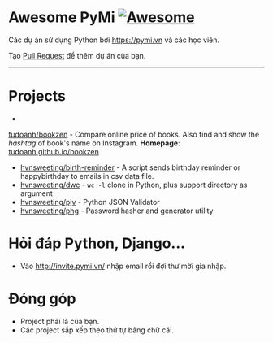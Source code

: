 # Awesome PyMi [![Awesome](https://cdn.rawgit.com/sindresorhus/awesome/d7305f38d29fed78fa85652e3a63e154dd8e8829/media/badge.svg)](https://github.com/sindresorhus/awesome)

Các dự án sử dụng Python bởi https://pymi.vn và các học viên.

Tạo [Pull Request](https://github.com/pymivn/awesome/pulls) để thêm dự án của bạn.

- - -

# Projects

*  
[tudoanh/bookzen](https://github.com/tudoanh/bookzen) - Compare online price of books. Also find and show the _hashtag_ of book's name on Instagram. **Homepage**: [tudoanh.github.io/bookzen](https://tudoanh.github.io/bookzen)
* [hvnsweeting/birth-reminder](https://github.com/hvnsweeting/birth-reminder) - A script sends birthday reminder or happybirthday to emails in csv data file.
* [hvnsweeting/dwc](https://github.com/hvnsweeting/dwc) - `wc -l` clone in Python, plus support directory as argument
* [hvnsweeting/pjv](https://github.com/hvnsweeting/pjv) - Python JSON Validator
* [hvnsweeting/phg](https://github.com/hvnsweeting/phg) - Password hasher and generator utility

# Hỏi đáp Python, Django...

- Vào http://invite.pymi.vn/ nhập email rồi đợi thư mời gia nhập.

# Đóng góp

- Project phải là của bạn.
- Các project sắp xếp theo thứ tự bảng chữ cái.

